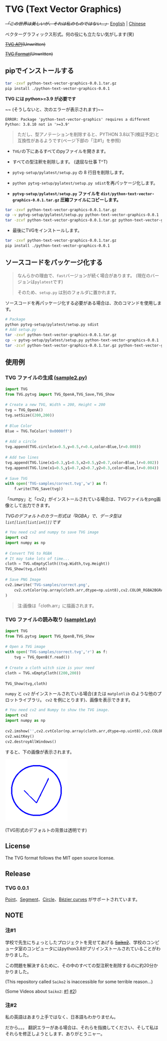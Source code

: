 # TVG (Text Vector Graphics)

~~*「この世界は美しいが、それは私のものではない...」*~~ [English](/README.MD) | [Chinese](/Sad/ZH/README-ZH.MD)

ベクターグラフィックス形式。何の役にも立たない気がします(笑)

~~[TVG API]()(Unwritten)~~

~~[TVG Format]()(Unwritten)~~

## pipでインストールする

```bash
tar -zxvf python-text-vector-graphics-0.0.1.tar.gz
pip install ./python-text-vector-graphics-0.0.1
```

**TVG には python>=3.9 が必要です**

~~ (そうしないと、次のエラーが表示されます)~~
```
ERROR: Package 'python-text-vector-graphics' requires a different Python: 3.8.10 not in '>=3.9'
```

> ただし、型アノテーションを削除すると、PYTHON 3.8以下(検証予定)と互換性があるようです(ページ下部の「注#1」を参照)

+ `TVG/`の下にあるすべてのpyファイルを開きます。

+ すべての型注釈を削除します。 (退屈な仕事 T^T)

+ `pytvg-setup/pylatest/setup.py` の 8 行目を削除します。

+ `python pytvg-setup/pylatest/setup.py sdist`を再パッケージ化します。

+ **`pytvg-setup/pylatest/setup.py` ファイルを `dist/python-text-vector-graphics-0.0.1.tar.gz` 圧縮ファイルにコピーします。**
```bash
tar -zxvf python-text-vector-graphics-0.0.1.tar.gz
cp -v pytvg-setup/pylatest/setup.py python-text-vector-graphics-0.0.1
tar -zcvf python-text-vector-graphics-0.0.1.tar.gz python-text-vector-graphics-0.0.1
```

+ 最後にTVGをインストールします。
```bash
tar -zxvf python-text-vector-graphics-0.0.1.tar.gz
pip install ./python-text-vector-graphics-0.0.1
```

## ソースコードをパッケージ化する

> なんらかの理由で、`fast`バージョンが続く場合があります。 (現在のバージョンは`pylatest`です)
>
> そのため、`setup.py` は別のフォルダに置かれます。

ソースコードを再パッケージ化する必要がある場合は、次のコマンドを使用します。
```bash
# Package
python pytvg-setup/pylatest/setup.py sdist
# Add setup.py
tar -zxvf python-text-vector-graphics-0.0.1.tar.gz
cp -v pytvg-setup/pylatest/setup.py python-text-vector-graphics-0.0.1
tar -zcvf python-text-vector-graphics-0.0.1.tar.gz python-text-vector-graphics-0.0.1
```

## 使用例

### TVG ファイルの生成 [(sample2.py)](/sample2.py)
```python
import TVG
from TVG.pytvg import TVG_OpenA,TVG_Save,TVG_Show

# Create a new TVG, Width = 200, Height = 200
tvg = TVG_OpenA()
tvg.setSize((200,200))

# Blue Color
Blue = TVG.ToColor('0x0000ff')

# Add a circle
tvg.append(TVG.circle(x=0.5,y=0.5,r=0.4,color=Blue,lr=0.008))

# Add two lines
tvg.append(TVG.line(x1=0.3,y1=0.5,x2=0.5,y2=0.7,color=Blue,lr=0.002))
tvg.append(TVG.line(x1=0.5,y1=0.7,x2=0.7,y2=0.3,color=Blue,lr=0.004))

# Save TVG
with open('TVG-samples/correct.tvg','w') as f:
    f.write(TVG_Save(tvg))
```

「numpy」と「cv2」がインストールされている場合は、TVGファイルをpng画像として出力できます。

*TVGのデフォルトのカラー形式は「RGBA」で、データ型は `list[list[list[int]]]`です*

```python
# You need cv2 and numpy to save TVG image
import cv2
import numpy as np

# Convert TVG to RGBA
# It may take lots of time...
cloth = TVG.vEmptyCloth((tvg.Width,tvg.Height))
TVG_Show(tvg,cloth)

# Save PNG Image
cv2.imwrite('TVG-samples/correct.png',
    cv2.cvtColor(np.array(cloth.arr,dtype=np.uint8),cv2.COLOR_RGBA2BGRA)
)
```

> 注:画像は「cloth.arr」に描画されます。

### TVG ファイルの読み取り [(sample1.py)](/sample1.py)

```python
import TVG
from TVG.pytvg import TVG_OpenB,TVG_Show

# Open a TVG image
with open('TVG-samples/correct.tvg','r') as f:
    tvg = TVG_OpenB(f.read())

# Create a cloth witch size is your need
cloth = TVG.vEmptyCloth((200,200))

TVG_Show(tvg,cloth)
```

`numpy` と `cv2` がインストールされている場合(または `matplotlib` のような他のプロットライブラリ。 `cv2` を例にとります)、画像を表示できます。

```python
# You need cv2 and Numpy to show the TVG image.
import cv2
import numpy as np

cv2.imshow('',cv2.cvtColor(np.array(cloth.arr,dtype=np.uint8),cv2.COLOR_RGBA2BGRA))
cv2.waitKey()
cv2.destroyAllWindows()
```

すると、下の画像が表示されます。

![Sample](/Sad/correct.backup.png)

(TVG形式のデフォルトの背景は透明です)

## License

The TVG format follows the MIT open source license.

## Release

### TVG 0.0.1

[Point](/TVG/point.py)、[Segment](/TVG/line.py)、[Circle](/TVG/circle.py)、[Bézier curves](/TVG/bezier_curve.py) がサポートされています。

## NOTE

### 注#1

学校で先生にちょっとしたプロジェクトを見せてあげる
~~[Saiko2]()~~、学校のコンピュータ室のコンピュータにはpython3.8がプリインストールされていることがわかりました。

この問題を解決するために、その中のすべての型注釈を削除するのに約20分かかりました。

(This repository called `Saiko2` is inaccessible for some terrible reason...)

(Some Videos about `Saiko2`: [#1](https://www.bilibili.com/video/BV1Hw411x7Gr/) [#2](https://www.bilibili.com/video/BV1Y94y1V7tJ/))

### 注#2

私の英語はあまり上手ではなく、日本語もわかりません。

だから。。。 翻訳エラーがある場合は、それらを指摘してください、そして私はそれらを修正しようとします、ありがとうニャー。
